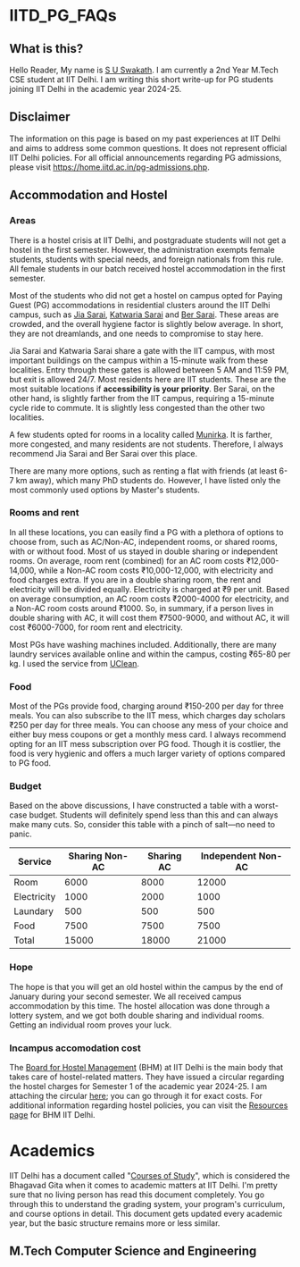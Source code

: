 # IITD_PG_FAQs
## What is this?
Hello Reader, My name is [S U Swakath](https://www.linkedin.com/in/swakath-umamakeshwaran-57b2a717b?lipi=urn%3Ali%3Apage%3Ad_flagship3_profile_view_base_contact_details%3BceBgM1LuTQqpY2hsAvvp6g%3D%3D). I am currently a 2nd Year M.Tech CSE student at IIT Delhi. I am writing this short write-up for PG students joining IIT Delhi in the academic year 2024-25. 

## Disclaimer
The information on this page is based on my past experiences at IIT Delhi and aims to address some common questions. It does not represent official IIT Delhi policies. For all official announcements regarding PG admissions, please visit https://home.iitd.ac.in/pg-admissions.php.

## Accommodation and Hostel
### Areas
There is a hostel crisis at IIT Delhi, and postgraduate students will not get a hostel in the first semester. However, the administration exempts female students, students with special needs, and foreign nationals from this rule. All female students in our batch received hostel accommodation in the first semester.

Most of the students who did not get a hostel on campus opted for Paying Guest (PG) accommodations in residential clusters around the IIT Delhi campus, such as  [Jia Sarai](https://maps.app.goo.gl/fZ6Z5KApnVkt8Gqw6), [Katwaria Sarai](https://maps.app.goo.gl/KEBvNBBpBwvKcHMR8) and [Ber Sarai](https://maps.app.goo.gl/q8JWcQ2h5gU1D7iL6). These areas are crowded, and the overall hygiene factor is slightly below average. In short, they are not dreamlands, and one needs to compromise to stay here.

Jia Sarai and Katwaria Sarai share a gate with the IIT campus, with most important buildings on the campus within a 15-minute walk from these localities. Entry through these gates is allowed between 5 AM and 11:59 PM, but exit is allowed 24/7. Most residents here are IIT students. These are the most suitable locations if **accessibility is your priority**. Ber Sarai, on the other hand, is slightly farther from the IIT campus, requiring a 15-minute cycle ride to commute. It is slightly less congested than the other two localities.

A few students opted for rooms in a locality called [Munirka](https://maps.app.goo.gl/R5GarUDLBJ9jo7ok6). It is farther, more congested, and many residents are not students. Therefore, I always recommend Jia Sarai and Ber Sarai over this place.

There are many more options, such as renting a flat with friends (at least 6-7 km away), which many PhD students do. However, I have listed only the most commonly used options by Master's students.

### Rooms and rent
In all these locations, you can easily find a PG with a plethora of options to choose from, such as AC/Non-AC, independent rooms, or shared rooms, with or without food. Most of us stayed in double sharing or independent rooms. On average, room rent (combined) for an AC room costs ₹12,000-14,000, while a Non-AC room costs ₹10,000-12,000, with electricity and food charges extra. If you are in a double sharing room, the rent and electricity will be divided equally. Electricity is charged at ₹9 per unit. Based on average consumption, an AC room costs ₹2000-4000 for electricity, and a Non-AC room costs around ₹1000. So, in summary, if a person lives in double sharing with AC, it will cost them ₹7500-9000, and without AC, it will cost ₹6000-7000, for room rent and electricity.

Most PGs have washing machines included. Additionally, there are many laundry services available online and within the campus, costing ₹65-80 per kg. I used the service from [UClean](https://www.uclean.in/).

### Food
Most of the PGs provide food, charging around ₹150-200 per day for three meals. You can also subscribe to the IIT mess, which charges day scholars ₹250 per day for three meals. You can choose any mess of your choice and either buy mess coupons or get a monthly mess card. I always recommend opting for an IIT mess subscription over PG food. Though it is costlier, the food is very hygienic and offers a much larger variety of options compared to PG food. 

### Budget 
Based on the above discussions, I have constructed a table with a worst-case budget. Students will definitely spend less than this and can always make many cuts. So, consider this table with a pinch of salt—no need to panic.

|Service|Sharing Non-AC|Sharing AC|Independent Non-AC|
|---|----|---|---|
|Room|6000|8000|12000|
|Electricity|1000|2000|1000|
|Laundary|500|500|500|
|Food|7500|7500|7500|
|Total|15000|18000|21000|

### Hope
The hope is that you will get an old hostel within the campus by the end of January during your second semester. We all received campus accommodation by this time. The hostel allocation was done through a lottery system, and we got both double sharing and individual rooms. Getting an individual room proves your luck.

### Incampus accomodation cost
The [Board for Hostel Management](https://bhm.iitd.ac.in/) (BHM) at IIT Delhi is the main body that takes care of hostel-related matters. They have issued a circular regarding the hostel charges for Semester 1 of the academic year 2024-25. I am attaching the circular [here](https://bhm.iitd.ac.in/static/media/HostelCharges.fbefc5fe8aecfcb9890f.pdf); you can go through it for exact costs. For additional information regarding hostel policies, you can visit the [Resources page](https://bhm.iitd.ac.in/resources) for BHM IIT Delhi.

# Academics
IIT Delhi has a document called "[Courses of Study](https://home.iitd.ac.in/uploads/course-of-study/Courses%20of%20Study%202023-24.pdf)", which is considered the Bhagavad Gita when it comes to academic matters at IIT Delhi. I'm pretty sure that no living person has read this document completely. You go through this to understand the grading system, your program's curriculum, and course options in detail. This document gets updated every academic year, but the basic structure remains more or less similar.

## M.Tech Computer Science and Engineering





